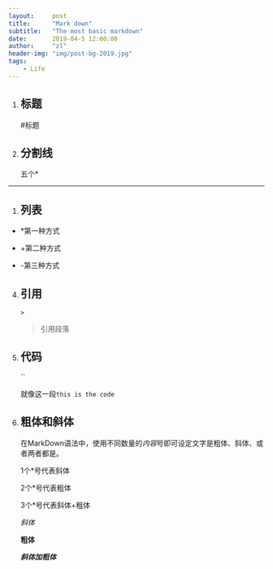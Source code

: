 ```yaml
---
layout:     post
title:      "Mark down"
subtitle:   "The most basic markdown"
date:       2019-04-5 12:00:00
author:     "zl"
header-img: "img/post-bg-2019.jpg"
tags:
    - Life
---
```


1. ## 标题  
     #标题
2. ## 分割线
    五个*
******
1. ## 列表
* *第一种方式
+ +第二种方式
- -第三种方式
4. ## 引用
   `>`
   > 引用段落
5. ## 代码
   ``

   就像这一段`this is the code`
6. ## 粗体和斜体
    在MarkDown语法中，使用不同数量的*内容*号即可设定文字是粗体、斜体、或者两者都是。

    1个*号代表斜体 

    2个*号代表粗体

    3个*号代表斜体+粗体

   *斜体*

   **粗体**

   ***斜体加粗体***

